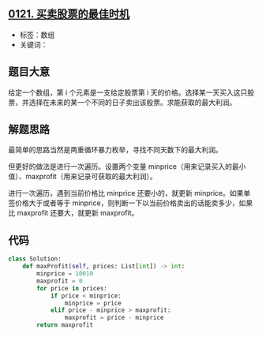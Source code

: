 ## [0121. 买卖股票的最佳时机](https://leetcode-cn.com/problems/best-time-to-buy-and-sell-stock/)

- 标签：数组
- 关键词：

## 题目大意

给定一个数组，第 i 个元素是一支给定股票第 i 天的价格。选择某一天买入这只股票，并选择在未来的某一个不同的日子卖出该股票。求能获取的最大利润。

## 解题思路

最简单的思路当然是两重循环暴力枚举，寻找不同天数下的最大利润。

但更好的做法是进行一次遍历。设置两个变量 minprice（用来记录买入的最小值）、maxprofit（用来记录可获取的最大利润）。

进行一次遍历，遇到当前价格比 minprice 还要小的，就更新 minprice。如果单签价格大于或者等于 minprice，则判断一下以当前价格卖出的话能卖多少，如果比 maxprofit 还要大，就更新 maxprofit。

## 代码

```Python
class Solution:
    def maxProfit(self, prices: List[int]) -> int:
        minprice = 10010
        maxprofit = 0
        for price in prices:
            if price < minprice:
                minprice = price
            elif price - minprice > maxprofit:
                maxprofit = price - minprice
        return maxprofit
```

